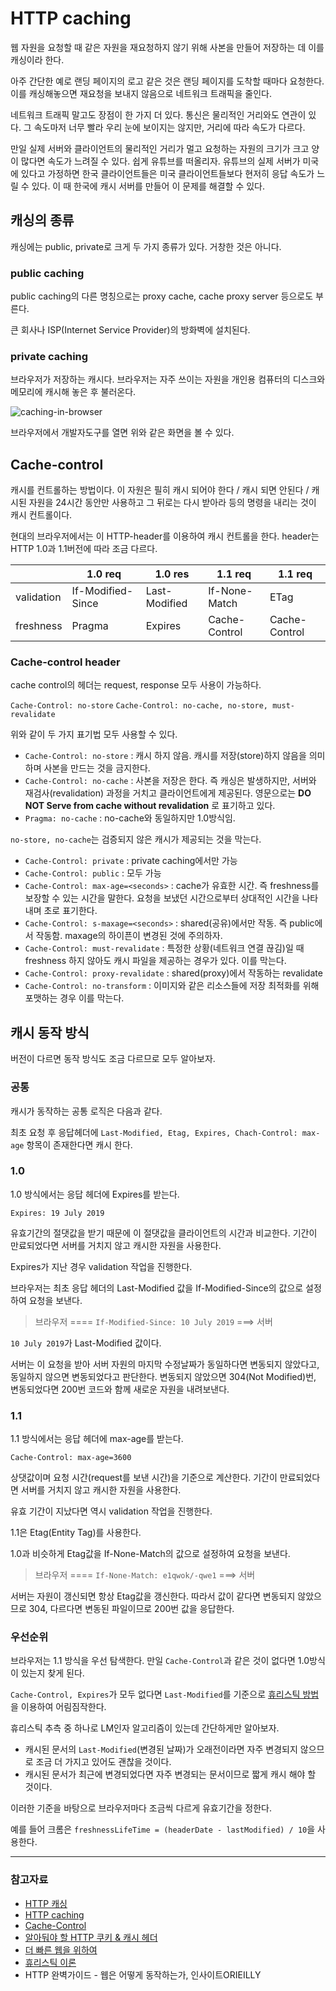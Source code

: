 # HTTP caching

웹 자원을 요청할 때 같은 자원을 재요청하지 않기 위해 사본을 만들어 저장하는 데 이를 캐싱이라 한다.

아주 간단한 예로 랜딩 페이지의 로고 같은 것은 랜딩 페이지를 도착할 때마다 요청한다. 이를 캐싱해놓으면 재요청을 보내지 않음으로 네트워크 트래픽을 줄인다.

네트워크 트래픽 말고도 장점이 한 가지 더 있다.
통신은 물리적인 거리와도 연관이 있다. 그 속도마저 너무 빨라 우리 눈에 보이지는 않지만, 거리에 따라 속도가 다르다.

만일 실제 서버와 클라이언트의 물리적인 거리가 멀고 요청하는 자원의 크기가 크고 양이 많다면 속도가 느려질 수 있다.
쉽게 유튜브를 떠올리자.
유튜브의 실제 서버가 미국에 있다고 가정하면 한국 클라이언트들은 미국 클라이언트들보다 현저히 응답 속도가 느릴 수 있다.
이 때 한국에 캐시 서버를 만들어 이 문제를 해결할 수 있다.

## 캐싱의 종류

캐싱에는 public, private로 크게 두 가지 종류가 있다. 거창한 것은 아니다.

### public caching

public caching의 다른 명칭으로는 proxy cache, cache proxy server 등으로도 부른다.

큰 회사나 ISP(Internet Service Provider)의 방화벽에 설치된다.

### private caching

브라우저가 저장하는 캐시다. 브라우저는 자주 쓰이는 자원을 개인용 컴퓨터의 디스크와 메모리에 캐시해 놓은 후 불러온다.

![caching-in-browser](https://user-images.githubusercontent.com/24724691/61453854-32920980-a99a-11e9-91ba-728a2aaf2e18.PNG)

브라우저에서 개발자도구를 열면 위와 같은 화면을 볼 수 있다.

## Cache-control

캐시를 컨트롤하는 방법이다. 이 자원은 필히 캐시 되어야 한다 / 캐시 되면 안된다 / 캐시된 자원을 24시간 동안만 사용하고 그 뒤로는 다시 받아라 등의 명령을 내리는 것이 캐시 컨트롤이다.

현대의 브라우저에서는 이 HTTP-header를 이용하여 캐시 컨트롤을 한다.
header는 HTTP 1.0과 1.1버전에 따라 조금 다르다.

|            | 1.0 req           | 1.0 res       | 1.1 req       | 1.1 req       |
| ---------- | ----------------- | ------------- | ------------- | ------------- |
| validation | If-Modified-Since | Last-Modified | If-None-Match | ETag          |
| freshness  | Pragma            | Expires       | Cache-Control | Cache-Control |

### Cache-control header

cache control의 헤더는 request, response 모두 사용이 가능하다.

`Cache-Control: no-store`
`Cache-Control: no-cache, no-store, must-revalidate`

위와 같이 두 가지 표기법 모두 사용할 수 있다.

- `Cache-Control: no-store` : 캐시 하지 않음. 캐시를 저장(store)하지 않음을 의미하며 사본을 만드는 것을 금지한다.
- `Cache-Control: no-cache` : 사본을 저장은 한다. 즉 캐싱은 발생하지만, 서버와 재검사(revalidation) 과정을 거치고 클라이언트에게 제공된다. 영문으로는 **DO NOT Serve from cache without revalidation** 로 표기하고 있다.
- `Pragma: no-cache` : no-cache와 동일하지만 1.0방식임.

`no-store, no-cache`는 검증되지 않은 캐시가 제공되는 것을 막는다.

- `Cache-Control: private` : private caching에서만 가능
- `Cache-Control: public` : 모두 가능
- `Cache-Control: max-age=<seconds>` : cache가 유효한 시간. 즉 freshness를 보장할 수 있는 시간을 말한다. 요청을 보냈던 시간으로부터 상대적인 시간을 나타내며 초로 표기한다.
- `Cache-Control: s-maxage=<seconds>` : shared(공유)에서만 작동. 즉 public에서 작동함. maxage의 하이픈이 변경된 것에 주의하자.
- `Cache-Control: must-revalidate` : 특정한 상황(네트워크 연결 끊김)일 때 freshness 하지 않아도 캐시 파일을 제공하는 경우가 있다. 이를 막는다.
- `Cache-Control: proxy-revalidate` : shared(proxy)에서 작동하는 revalidate
- `Cache-Control: no-transform` : 이미지와 같은 리소스들에 저장 최적화를 위해 포맷하는 경우 이를 막는다.

## 캐시 동작 방식

버전이 다르면 동작 방식도 조금 다르므로 모두 알아보자.

### 공통

캐시가 동작하는 공통 로직은 다음과 같다.

최초 요청 후 응답헤더에 `Last-Modified, Etag, Expires, Chach-Control: max-age` 항목이 존재한다면 캐시 한다.

### 1.0

1.0 방식에서는 응답 헤더에 Expires를 받는다.

`Expires: 19 July 2019`

유효기간의 절댓값을 받기 때문에 이 절댓값을 클라이언트의 시간과 비교한다. 기간이 만료되었다면 서버를 거치지 않고 캐시한 자원을 사용한다.

Expires가 지난 경우 validation 작업을 진행한다.

브라우저는 최초 응답 헤더의 Last-Modified 값을 If-Modified-Since의 값으로 설정하여 요청을 보낸다.

> 브라우저 ==== `If-Modified-Since: 10 July 2019` ===> 서버

`10 July 2019`가 Last-Modified 값이다.

서버는 이 요청을 받아 서버 자원의 마지막 수정날짜가 동일하다면 변동되지 않았다고, 동일하지 않으면 변동되었다고 판단한다.
변동되지 않았으면 304(Not Modified)번, 변동되었다면 200번 코드와 함께 새로운 자원을 내려보낸다.

### 1.1

1.1 방식에서는 응답 헤더에 max-age를 받는다.

`Cache-Control: max-age=3600`

상댓값이며 요청 시간(request를 보낸 시간)을 기준으로 계산한다. 기간이 만료되었다면 서버를 거치지 않고 캐시한 자원을 사용한다.

유효 기간이 지났다면 역시 validation 작업을 진행한다.

1.1은 Etag(Entity Tag)를 사용한다.

1.0과 비슷하게 Etag값을 If-None-Match의 값으로 설정하여 요청을 보낸다.

> 브라우저 ==== `If-None-Match: e1qwok/-qwe1` ===> 서버

서버는 자원이 갱신되면 항상 Etag값을 갱신한다. 따라서 값이 같다면 변동되지 않았으므로 304, 다르다면 변동된 파일이므로 200번 값을 응답한다.

### 우선순위

브라우저는 1.1 방식을 우선 탐색한다. 만일 `Cache-Control`과 같은 것이 없다면 1.0방식이 있는지 찾게 된다.

`Cache-Control, Expires`가 모두 없다면 `Last-Modified`를 기준으로 [휴리스틱 방법](https://ko.wikipedia.org/wiki/%ED%9C%B4%EB%A6%AC%EC%8A%A4%ED%8B%B1_%EC%9D%B4%EB%A1%A0)을 이용하여 어림짐작한다.

휴리스틱 추측 중 하나로 LM인자 알고리즘이 있는데 간단하게만 알아보자.

- 캐시된 문서의 `Last-Modified`(변경된 날짜)가 오래전이라면 자주 변경되지 않으므로 조금 더 가지고 있어도 괜찮을 것이다.
- 캐시된 문서가 최근에 변경되었다면 자주 변경되는 문서이므로 짧게 캐시 해야 할 것이다.

이러한 기준을 바탕으로 브라우저마다 조금씩 다르게 유효기간을 정한다.

예를 들어 크롬은 `freshnessLifeTime = (headerDate - lastModified) / 10`을 사용한다.

---

### 참고자료

- [HTTP 캐싱](https://developers.google.com/web/fundamentals/performance/optimizing-content-efficiency/http-caching?hl=ko)
- [HTTP caching](https://developer.mozilla.org/ko/docs/Web/HTTP/Caching)
- [Cache-Control](https://developer.mozilla.org/ko/docs/Web/HTTP/Headers/Cache-Control)
- [알아둬야 할 HTTP 쿠키 & 캐시 헤더](https://www.zerocho.com/category/HTTP/post/5b594dd3c06fa2001b89feb9)
- [더 빠른 웹을 위하여](https://cyberx.tistory.com/9)
- [휴리스틱 이론](https://ko.wikipedia.org/wiki/%ED%9C%B4%EB%A6%AC%EC%8A%A4%ED%8B%B1_%EC%9D%B4%EB%A1%A0)
- HTTP 완벽가이드 - 웹은 어떻게 동작하는가, 인사이트ORIEILLY
